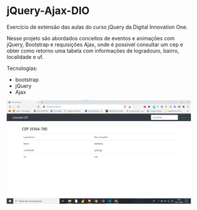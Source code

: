 # jQuery-Ajax-DIO
Exercício de extensão das aulas do curso jQuery da Digital Innovation One.

Nesse projeto são abordados conceitos de eventos e animações com jQuery, Bootstrap e requisições Ajax, onde é possível consultar um cep e obter como retorno uma tabela com informações de logradouro, bairro, localidade e uf. 

Tecnologias:
 - bootstrap
 - jQuery
 - Ajax
 
 
 ![](https://github.com/Ramon-Goveia/jQuery-Ajax-DIO/blob/master/consulta-cep.png)
